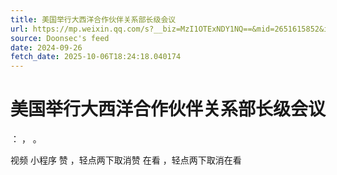 ```yaml
---
title: 美国举行大西洋合作伙伴关系部长级会议
url: https://mp.weixin.qq.com/s?__biz=MzI1OTExNDY1NQ==&mid=2651615852&idx=2&sn=26f22ebeb07d355cf27527df5124f245
source: Doonsec's feed
date: 2024-09-26
fetch_date: 2025-10-06T18:24:18.040174
---
```


# 美国举行大西洋合作伙伴关系部长级会议

：
，
。

视频
小程序
赞
，轻点两下取消赞
在看
，轻点两下取消在看